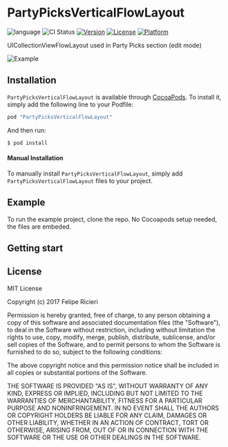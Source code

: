 # PartyPicksVerticalFlowLayout
![language](https://img.shields.io/badge/Language-%20Swift%20-orange.svg)
![CI Status](https://img.shields.io/badge/build-passing-brightgreen.svg)
[![Version](https://img.shields.io/cocoapods/v/PartyPicksVerticalFlowLayout.svg?style=flat)](http://cocoapods.org/pods/PartyPicksVerticalFlowLayout)
[![License](https://img.shields.io/cocoapods/l/PartyPicksVerticalFlowLayout.svg?style=flat)](http://cocoapods.org/pods/PartyPicksVerticalFlowLayout)
[![Platform](https://img.shields.io/cocoapods/p/PartyPicksVerticalFlowLayout.svg?style=flat)](http://cocoapods.org/pods/PartyPicksVerticalFlowLayout)

UICollectionViewFlowLayout used in Party Picks section (edit mode)

<img src="http://felipe.ricieri.me/pods/partypicksverticalflowlayout.png" alt="Example">

## Installation

`PartyPicksVerticalFlowLayout` is available through [CocoaPods](http://cocoapods.org). To install it, simply add the following line to your Podfile:

```swift
pod "PartyPicksVerticalFlowLayout"
```

And then run:

`$ pod install`

#### Manual Installation

To manually install `PartyPicksVerticalFlowLayout`, simply add `PartyPicksVerticalFlowLayout` files to your project.

## Example

To run the example project, clone the repo. No Cocoapods setup needed, the files are embeded.

## Getting start


## License

MIT License

Copyright (c) 2017 Felipe Ricieri

Permission is hereby granted, free of charge, to any person obtaining a copy
of this software and associated documentation files (the "Software"), to deal
in the Software without restriction, including without limitation the rights
to use, copy, modify, merge, publish, distribute, sublicense, and/or sell
copies of the Software, and to permit persons to whom the Software is
furnished to do so, subject to the following conditions:

The above copyright notice and this permission notice shall be included in all
copies or substantial portions of the Software.

THE SOFTWARE IS PROVIDED "AS IS", WITHOUT WARRANTY OF ANY KIND, EXPRESS OR
IMPLIED, INCLUDING BUT NOT LIMITED TO THE WARRANTIES OF MERCHANTABILITY,
FITNESS FOR A PARTICULAR PURPOSE AND NONINFRINGEMENT. IN NO EVENT SHALL THE
AUTHORS OR COPYRIGHT HOLDERS BE LIABLE FOR ANY CLAIM, DAMAGES OR OTHER
LIABILITY, WHETHER IN AN ACTION OF CONTRACT, TORT OR OTHERWISE, ARISING FROM,
OUT OF OR IN CONNECTION WITH THE SOFTWARE OR THE USE OR OTHER DEALINGS IN THE
SOFTWARE.
